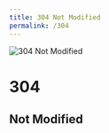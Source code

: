 ```yaml
---
title: 304 Not Modified
permalink: /304
---
```

<div>
    <img src="http://media.gettyimages.com/photos/high-angle-view-of-squirrel-stretching-at-parco-del-valentino-picture-id593456375" alt="304 Not Modified" />
    <h1>304</h1>
    <h2>Not Modified</h2>
</div>
